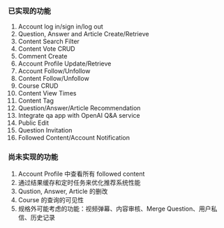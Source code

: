 ### 已实现的功能

1. Account log in/sign in/log out
2. Question, Answer and Article Create/Retrieve
3. Content Search Filter
4. Content Vote CRUD
5. Comment Create
6. Account Profile Update/Retrieve
7. Account Follow/Unfollow
8. Content Follow/Unfollow
9. Course CRUD
10. Content View Times
11. Content Tag
12. Question/Answer/Article Recommendation
13. Integrate qa app with OpenAI Q&A service
14. Public Edit
15. Question Invitation
16. Followed Content/Account Notification

### 尚未实现的功能

1. Account Profile 中查看所有 followed content
2. 通过结果缓存和定时任务来优化推荐系统性能
3. Qustion, Answer, Article 的删改
4. Course 的查询的可见性
5. 规格外可能考虑的功能：视频弹幕、内容审核、Merge Question、用户私信、历史记录
